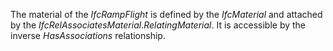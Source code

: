 The material of the _IfcRampFlight_ is defined by the _IfcMaterial_ and attached by the _IfcRelAssociatesMaterial_._RelatingMaterial_. It is accessible by the inverse _HasAssociations_ relationship.
